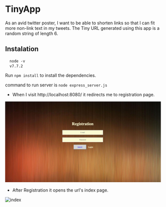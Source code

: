# TinyApp
As an avid twitter poster, I want to be able to shorten links so that I can fit more non-link text in my tweets.
The Tiny URL generated using this app is a random string of length 6.

## Instalation

```
  node -v
  v7.7.2
```
  Run `npm install` to install the dependencies.
  
  command to run server is `node express_server.js`
  
  * When I visit http://localhost:8080/ it redirects me to registration page.
  
  ![registeration](https://github.com/sindhupriya-madala/TinyApp/blob/master/views/images/register.jpg)
  
  * After Registration it opens the url's index page.
  
  ![index]()
